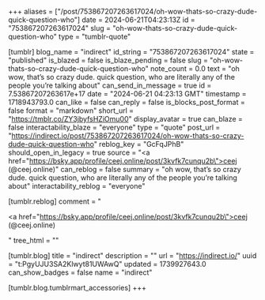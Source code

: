 +++
aliases = ["/post/753867207263617024/oh-wow-thats-so-crazy-dude-quick-question-who"]
date = 2024-06-21T04:23:13Z
id = "753867207263617024"
slug = "oh-wow-thats-so-crazy-dude-quick-question-who"
type = "tumblr-quote"

[tumblr]
blog_name = "indirect"
id_string = "753867207263617024"
state = "published"
is_blazed = false
is_blaze_pending = false
slug = "oh-wow-thats-so-crazy-dude-quick-question-who"
note_count = 0.0
text = "oh wow, that’s so crazy dude. quick question, who are literally any of the people you’re talking about"
can_send_in_message = true
id = 7.53867207263617e+17
date = "2024-06-21 04:23:13 GMT"
timestamp = 1718943793.0
can_like = false
can_reply = false
is_blocks_post_format = false
format = "markdown"
short_url = "https://tmblr.co/ZY3jbyfsHZiOmu00"
display_avatar = true
can_blaze = false
interactability_blaze = "everyone"
type = "quote"
post_url = "https://indirect.io/post/753867207263617024/oh-wow-thats-so-crazy-dude-quick-question-who"
reblog_key = "GcFqJPhB"
should_open_in_legacy = true
source = "<a href=\"https://bsky.app/profile/ceej.online/post/3kvfk7cunqu2b\">ceej (@ceej.online)</a>"
can_reblog = false
summary = "oh wow, that’s so crazy dude. quick question, who are literally any of the people you’re talking about"
interactability_reblog = "everyone"

[tumblr.reblog]
comment = "<p><a href=\"https://bsky.app/profile/ceej.online/post/3kvfk7cunqu2b\">ceej (@ceej.online)</a></p>"
tree_html = ""

[tumblr.blog]
title = "indirect"
description = ""
url = "https://indirect.io/"
uuid = "t:PgyUJU3SA2Klwyt81UWAwQ"
updated = 1739927643.0
can_show_badges = false
name = "indirect"

[tumblr.blog.tumblrmart_accessories]
+++
